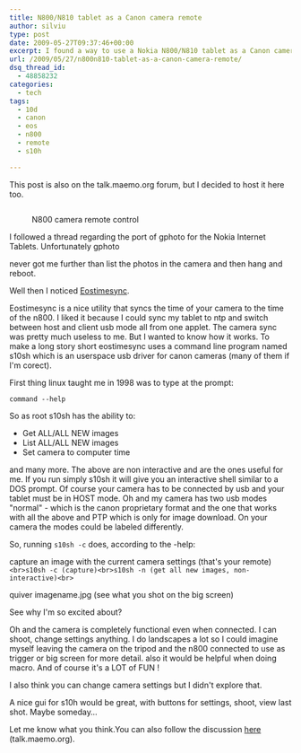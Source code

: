 ```yaml
---
title: N800/N810 tablet as a Canon camera remote
author: silviu
type: post
date: 2009-05-27T09:37:46+00:00
excerpt: I found a way to use a Nokia N800/N810 tablet as a Canon camera remote control. You can shoot, download and view your pictures on the big screen.
url: /2009/05/27/n800n810-tablet-as-a-canon-camera-remote/
dsq_thread_id:
  - 48858232
categories:
  - tech
tags:
  - 10d
  - canon
  - eos
  - n800
  - remote
  - s10h

---
```

This post is also on the talk.maemo.org forum, but I decided to host it here too.<figure class="wp-block-image">

<img decoding="async" src="https://talk.maemo.org/attachment.php?attachmentid=1198&stc=1&d=1206045723" alt="" /> <figcaption>N800 camera remote control</figcaption></figure> 

I followed a thread regarding the port of gphoto for the Nokia Internet Tablets. Unfortunately gphoto 

never got me further than list the photos in the camera and then hang and reboot.

Well then I noticed [Eostimesync][1].

Eostimesync is a nice utility that syncs the time of your camera to the time of the n800. I liked it because I could sync my tablet to ntp and switch between host and client usb mode all from one applet. The camera sync was pretty much useless to me. But I wanted to know how it works. To make a long story short eostimesync uses a command line program named s10sh which is an userspace usb driver for canon cameras (many of them if I'm corect).

First thing linux taught me in 1998 was to type at the prompt:  
  
`command --help`  
  
So as root s10sh has the ability to:

  * Get ALL/ALL NEW images
  * List ALL/ALL NEW images
  * Set camera to computer time

and many more. The above are non interactive and are the ones useful for me. If you run simply s10sh it will give you an interactive shell similar to a DOS prompt. Of course your camera has to be connected by usb and your tablet must be in HOST mode. Oh and my camera has two usb modes "normal" - which is the canon proprietary format and the one that works with all the above and PTP which is only for image download. On your camera the modes could be labeled differently.

So, running `s10sh -c` does, according to the -help:

capture an image with the current camera settings (that's your remote)  
`<br>s10sh -c (capture)<br>s10sh -n (get all new images, non-interactive)<br>`

quiver imagename.jpg (see what you shot on the big screen)  
  
See why I'm so excited about?

Oh and the camera is completely functional even when connected. I can shoot, change settings anything. I do landscapes a lot so I could imagine myself leaving the camera on the tripod and the n800 connected to use as trigger or big screen for more detail. also it would be helpful when doing macro. And of course it's a LOT of FUN !

I also think you can change camera settings but I didn't explore that.

A nice gui for s10h would be great, with buttons for settings, shoot, view last shot. Maybe someday&#8230;

Let me know what you think.You can also follow the discussion [here][2] (talk.maemo.org).

 [1]: https://garage.maemo.org/projects/eostimesync/
 [2]: http://talk.maemo.org/showthread.php?t=18143